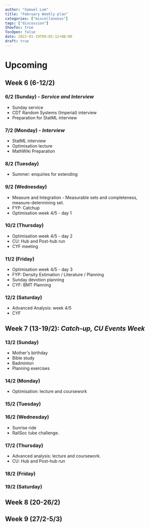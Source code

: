 ```yaml
---
author: "Samuel Lam"
title: "February Weekly plan"
categories: ["miscellaneous"]
tags: ["discussion"]
ShowToc: true
TocOpen: false
date: 2022-01-19T09:01:12+08:00
draft: true
---
```


# Upcoming 

## Week 6 (6-12/2)
### 6/2 (Sunday) - *Service and Interview*
- Sunday service
- CDT Random Systems (Imperial) interview
- Preparation for StatML interview

### 7/2 (Monday) - *Interview*
- StatML interview
- Optimisation lecture
- MathWiki Preparation

### 8/2 (Tuesday)
- Summer: enquiries for extending

### 9/2 (Wednesday)
- Measure and Integration - Measurable sets and completeness, measure-determining set.
- FYP: Catchup
- Optimisation week 4/5 - day 1

### 10/2 (Thursday)
- Optimisation week 4/5 - day 2
- CU: Hub and Post-hub run
- CYF meeting

### 11/2 (Friday)
- Optimisation week 4/5 - day 3
- FYP: Density Estimation / Literature / Planning
- Sunday devotion planning
- CYF: BMT Planning

### 12/2 (Saturday)
- Advanced Analysis: week 4/5
- CYF

## Week 7 (13-19/2): *Catch-up, CU Events Week*
### 13/2 (Sunday)
- Mother's birthday
- Bible study
- Badminton
- Planning exercises

### 14/2 (Monday)
- Optimisation: lecture and coursework

### 15/2 (Tuesday)

### 16/2 (Wednesday)
- Sunrise ride
- RailSoc tube challenge.

### 17/2 (Thursday)
- Advanced analysis: lecture and coursework.
- CU: Hub and Post-hub run

### 18/2 (Friday)

### 19/2 (Saturday)

## Week 8 (20-26/2)

## Week 9 (27/2-5/3)